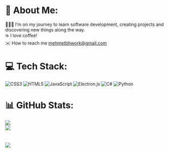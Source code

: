 # 💫 About Me:
👨🏻‍💻 I’m on my journey to learn software development, creating projects and discovering new things along the way. <br/>
☕️ I love coffee! <br/>
✉️ How to reach me mehmetbhwork@gmail.com
# 💻 Tech Stack:
![CSS3](https://img.shields.io/badge/css3-%231572B6.svg?style=for-the-badge&logo=css3&logoColor=white) 
![HTML5](https://img.shields.io/badge/html5-%23E34F26.svg?style=for-the-badge&logo=html5&logoColor=white) 
![JavaScript](https://img.shields.io/badge/javascript-%23323330.svg?style=for-the-badge&logo=javascript&logoColor=%23F7DF1E) 
![Electron.js](https://img.shields.io/badge/Electron-191970?style=for-the-badge&logo=Electron&logoColor=white) 
![C#](https://img.shields.io/badge/c%23-%23239120.svg?style=for-the-badge&logo=csharp&logoColor=white) 
![Python](https://img.shields.io/badge/python-3670A0?style=for-the-badge&logo=python&logoColor=ffdd54)
# 📊 GitHub Stats:
![](https://github-readme-stats.vercel.app/api?username=MhmtBH&theme=dark&hide_border=false&include_all_commits=true&count_private=false)<br/>
![](https://github-readme-stats.vercel.app/api/top-langs/?username=MhmtBH&theme=dark&hide_border=false&include_all_commits=true&count_private=false&layout=compact)
#
[![](https://visitcount.itsvg.in/api?id=MhmtBH&icon=5&color=12)](https://visitcount.itsvg.in)


